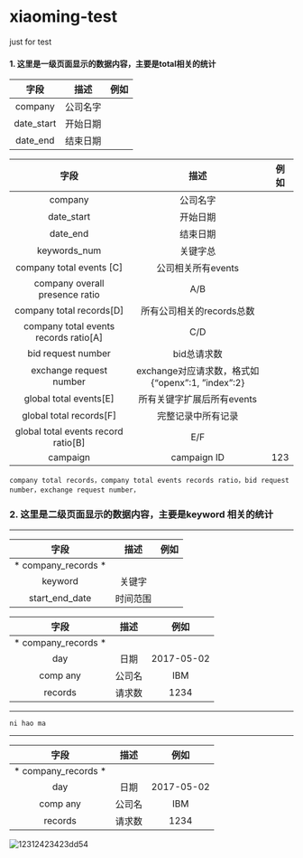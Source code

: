 # xiaoming-test
just for test
#### 1. 这里是一级页面显示的数据内容，主要是total相关的统计

 |字段| 描述|例如|
  |:--------:| :-----:| :----: |
 |company|公司名字|
 |date\_start| 开始日期|
 |date\_end|结束日期|


|字段| 描述|例如|
 |:--------:| :-----:| :----: |
 |company|公司名字|
 |date_start|开始日期|
 |date_end|结束日期|
 |keywords_num|关键字总|
 |company total events [C]|公司相关所有events|
 |company overall presence ratio|A/B|
 |company total records[D]|所有公司相关的records总数|
 |company total events records ratio[A]|C/D|
 |bid request number|bid总请求数|
 |exchange request number|exchange对应请求数，格式如{“openx”:1, ”index”:2}|
 |global total events[E]|所有关键字扩展后所有events|
 |global total records[F]|完整记录中所有记录|
 |global total events record ratio[B]|E/F|
 |campaign|campaign  ID|123|

```
company total records，company total events records ratio，bid request number，exchange request number，

```

### 2. 这里是二级页面显示的数据内容，主要是keyword 相关的统计
--------

 |字段| 描述|例如|
  |:--------:| :-----:| :----: |
  |* company_records *|
  |keyword|关键字|
  |start\_end\_date|时间范围|
 
 
 |字段| 描述|例如|
  |:--------:| :-----:| :----: |
  |* company_records *|
  |day|日期|2017-05-02|
  |comp any |公司名|IBM|
  |records|请求数|1234|
-------
`ni hao ma`
***********
|字段| 描述|例如|
  |:--------:| :-----:| :----: |
  |* company_records *|
  |day|日期|2017-05-02|
  |comp any |公司名|IBM|
  |records|请求数|1234|



![12312423423dd54](123.png)
